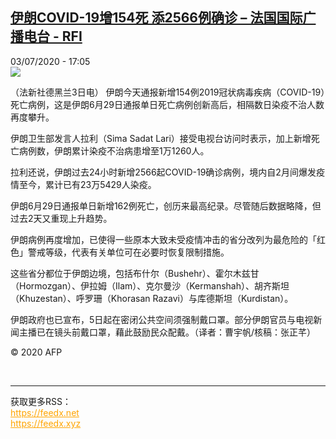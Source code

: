<!--1593795409000-->
[伊朗COVID-19增154死 添2566例确诊 – 法国国际广播电台 - RFI](http://www.rfi.fr//cn/contenu/20200703-%E4%BC%8A%E6%9C%97covid-19%E5%A2%9E154%E6%AD%BB-%E6%B7%BB2566%E4%BE%8B%E7%A1%AE%E8%AF%8A)
------

<div>03/07/2020 - 17:05</div><img src="https://s.rfi.fr/media/display/26984c22-bd47-11ea-b911-005056a98db9/w:310/p:16x9/int0023b.200703230504.jpg"><div class="t-content__body u-clearfix"><div class="m-interstitial"></div><p>（法新社德黑兰3日电）    伊朗今天通报新增154例2019冠状病毒疾病（COVID-19）死亡病例，这是伊朗6月29日通报单日死亡病例创新高后，相隔数日染疫不治人数再度攀升。</p><p>    伊朗卫生部发言人拉利（Sima Sadat Lari）接受电视台访问时表示，加上新增死亡病例数，伊朗累计染疫不治病患增至1万1260人。</p><p>    拉利还说，伊朗过去24小时新增2566起COVID-19确诊病例，境内自2月间爆发疫情至今，累计已有23万5429人染疫。</p><p>    伊朗6月29日通报单日新增162例死亡，创历来最高纪录。尽管随后数据略降，但过去2天又重现上升趋势。</p><p>    伊朗病例再度增加，已使得一些原本大致未受疫情冲击的省分改列为最危险的「红色」警戒等级，代表有关单位可在必要时恢复限制措施。</p><p>    这些省分都位于伊朗边境，包括布什尔（Bushehr）、霍尔木兹甘（Hormozgan）、伊拉姆（Ilam）、克尔曼沙（Kermanshah）、胡齐斯坦（Khuzestan）、呼罗珊（Khorasan Razavi）与库德斯坦（Kurdistan）。</p><p>    伊朗政府也已宣布，5日起在密闭公共空间须强制戴口罩。部分伊朗官员与电视新闻主播已在镜头前戴口罩，藉此鼓励民众配戴。（译者：曹宇帆/核稿：张正芊）</p><p class="t-copyright">© 2020 AFP</p>        </div><br><hr><div>获取更多RSS：<br><a href="https://feedx.net" style="color:orange" target="_blank">https://feedx.net</a> <br><a href="https://feedx.xyz" style="color:orange" target="_blank">https://feedx.xyz</a><br></div>
